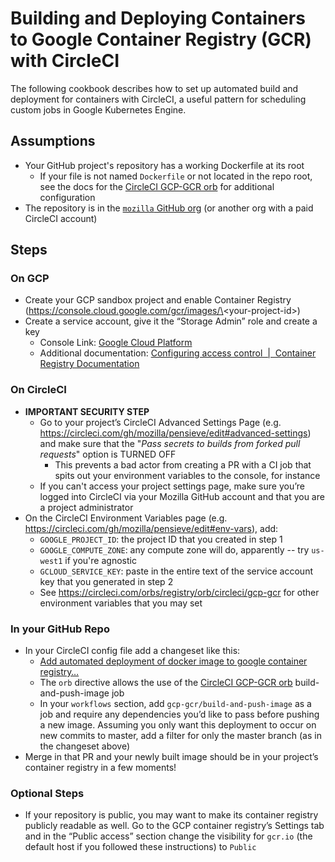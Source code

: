 # Building and Deploying Containers to Google Container Registry (GCR) with CircleCI

The following cookbook describes how to set up automated build and deployment for containers with CircleCI, a useful pattern for scheduling custom jobs in Google Kubernetes Engine.

<!-- toc -->

## Assumptions

* Your GitHub project's repository has a working Dockerfile at its root
    * If your file is not named `Dockerfile` or not located in the repo root, see the docs for the [CircleCI GCP-GCR orb](https://circleci.com/orbs/registry/orb/circleci/gcp-gcr) for additional configuration
* The repository is in the [`mozilla` GitHub org](https://github.com/mozilla) (or another org with a paid CircleCI account)


## Steps


### On GCP

* Create your GCP sandbox project and enable Container Registry (https://console.cloud.google.com/gcr/images/\<your-project-id\>)
* Create a service account, give it the “Storage Admin” role and create a key
	* Console Link: [Google Cloud Platform](https://console.cloud.google.com/iam-admin/serviceaccounts)
	* Additional documentation: [Configuring access control  |  Container Registry Documentation](https://cloud.google.com/container-registry/docs/access-control?hl=en_US)


### On CircleCI

* **IMPORTANT SECURITY STEP**
    * Go to your project’s CircleCI Advanced Settings Page (e.g. https://circleci.com/gh/mozilla/pensieve/edit#advanced-settings) and make sure that the "*Pass secrets to builds from forked pull requests*" option is TURNED OFF
        * This prevents a bad actor from creating a PR with a CI job that spits out your environment variables to the console, for instance
	* If you can't access your project settings page, make sure you’re logged into CircleCI via your Mozilla GitHub account and that you are a project administrator
* On the CircleCI Environment Variables page (e.g. https://circleci.com/gh/mozilla/pensieve/edit#env-vars), add:
	* `GOOGLE_PROJECT_ID`: the project ID that you created in step 1
	* `GOOGLE_COMPUTE_ZONE`: any compute zone will do, apparently -- try `us-west1` if you're agnostic
	* `GCLOUD_SERVICE_KEY`: paste in the entire text of the service account key that you generated in step 2
   * See https://circleci.com/orbs/registry/orb/circleci/gcp-gcr for other environment variables that you may set


### In your GitHub Repo

* In your CircleCI config file add a changeset like this:
	* [Add automated deployment of docker image to google container registry…](https://github.com/mozilla/pensieve/commit/b56f6f78b16d5893ff1cbf1ba895fa5bc85266c0)
    * The `orb` directive allows the use of the [CircleCI GCP-GCR orb](https://circleci.com/orbs/registry/orb/circleci/gcp-gcr) build-and-push-image job
	* In your `workflows` section, add `gcp-gcr/build-and-push-image` as a job and require any dependencies you’d like to pass before pushing a new image. Assuming you only want this deployment to occur on new commits to master, add a filter for only the master branch (as in the changeset above)
* Merge in that PR and your newly built image should be in your project’s container registry in a few moments!


### Optional Steps

* If your repository is public, you may want to make its container registry publicly readable as well. Go to the GCP container registry’s Settings tab and in the “Public access” section change the visibility for `gcr.io` (the default host if you followed these instructions) to `Public`
